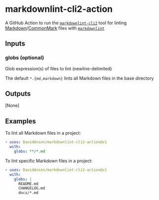 # markdownlint-cli2-action

A GitHub Action to run the [`markdownlint-cli2`][markdownlint-cli2] tool
for linting [Markdown][markdown]/[CommonMark][commonmark] files with
[`markdownlint`][markdownlint]

## Inputs

### globs (optional)

Glob expression(s) of files to lint (newline-delimited)

The default `*.{md,markdown}` lints all Markdown files in the base directory

## Outputs

[None]

## Examples

To lint all Markdown files in a project:

```yaml
- uses: DavidAnson/markdownlint-cli2-action@v1
  with:
    globs: **/*.md
```

To lint specific Markdown files in a project:

```yaml
- uses: DavidAnson/markdownlint-cli2-action@v1
  with:
    globs: |
      README.md
      CHANGELOG.md
      docs/*.md
```

[commonmark]: https://commonmark.org/
[markdown]: https://wikipedia.org/wiki/Markdown
[markdownlint]: https://github.com/DavidAnson/markdownlint
[markdownlint-cli2]: https://github.com/DavidAnson/markdownlint-cli2
